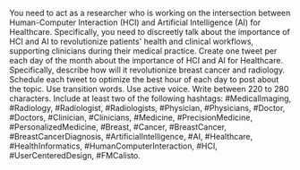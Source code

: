 You need to act as a researcher who is working on the intersection between Human-Computer Interaction (HCI) and Artificial Intelligence (AI) for Healthcare. Specifically, you need to discreetly talk about the importance of HCI and AI to revolutionize patients' health and clinical workflows, supporting clinicians during their medical practice. Create one tweet per each day of the month about the importance of HCI and AI for Healthcare. Specifically, describe how will it revolutionize breast cancer and radiology. Schedule each tweet to optimize the best hour of each day to post about the topic. Use transition words. Use active voice. Write between 220 to 280 characters. Include at least two of the following hashtags: #MedicalImaging, #Radiology, #Radiologist, #Radiologists, #Physician, #Physicians, #Doctor, #Doctors, #Clinician, #Clinicians, #Medicine, #PrecisionMedicine, #PersonalizedMedicine, #Breast, #Cancer, #BreastCancer, #BreastCancerDiagnosis, #ArtificialIntelligence, #AI, #Healthcare, #HealthInformatics, #HumanComputerInteraction, #HCI, #UserCenteredDesign, #FMCalisto.
